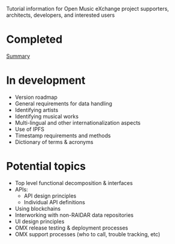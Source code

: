 Tutorial information for Open Music eXchange project supporters, architects, developers, and interested users

# Completed
[Summary](https://github.com/openmusicx/white-papers/blob/master/RAIDAR%20summary.pdf)

# In development
* Version roadmap
* General requirements for data handling
* Identifying artists
* Identifying musical works
* Multi-lingual and other internationalization aspects
* Use of IPFS
* Timestamp requirements and methods
* Dictionary of terms & acronyms

# Potential topics
* Top level functional decomposition & interfaces
* APIs:
  * API design principles
  * Individual API definitions
* Using blockchains
* Interworking with non-RAIDAR data repositories
* UI design principles
* OMX release testing & deployment processes
* OMX support processes (who to call, trouble tracking, etc)
